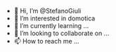 - 👋 Hi, I’m @StefanoGiuli
- 👀 I’m interested in domotica
- 🌱 I’m currently learning ...
- 💞️ I’m looking to collaborate on ...
- 📫 How to reach me ...

<!---
StefanoGiuli/StefanoGiuli is a ✨ special ✨ repository because its `README.md` (this file) appears on your GitHub profile.
You can click the Preview link to take a look at your changes.
--->

